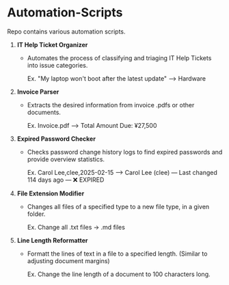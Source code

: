 # Automation-Scripts
Repo contains various automation scripts.


1. **IT Help Ticket Organizer**
    -  Automates the process of classifying and triaging IT Help Tickets into issue categories.
      
  	    Ex. "My laptop won't boot after the latest update" --> Hardware
       
2. **Invoice Parser**
    -  Extracts the desired information from invoice .pdfs or other documents.
      
  	    Ex. Invoice.pdf --> Total Amount Due: ¥27,500   
       
3. **Expired Password Checker**
    - Checks password change history logs to find expired passwords and provide overview statistics.
      
  	    Ex. Carol Lee,clee,2025-02-15 --> Carol Lee (clee) — Last changed 114 days ago — ❌ EXPIRED

4. **File Extension Modifier**
    - Changes all files of a specified type to a new file type, in a given folder.
      
  	    Ex. Change all .txt files → .md files

5. **Line Length Reformatter**
    - Formatt the lines of text in a file to a specified length. (Similar to adjusting document margins)
      
  	    Ex. Change the line length of a document to 100 characters long.

